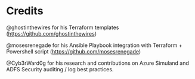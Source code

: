 # Credits

@ghostinthewires for his Terraform templates (https://github.com/ghostinthewires)

@mosesrenegade for his Ansible Playbook integration with Terraform + Powershell script (https://github.com/mosesrenegade)

@Cyb3rWard0g for his research and contributions on Azure Simuland and ADFS Security auditing / log best practices.
